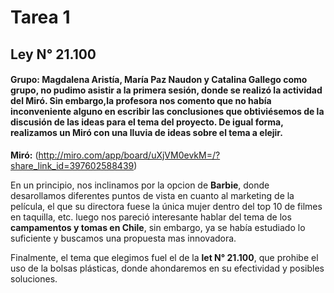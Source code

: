# Tarea 1
## Ley N° 21.100
#### Grupo: Magdalena Aristía, María Paz Naudon y Catalina Gallego como grupo, no pudimo asistir a la primera sesión, donde se realizó la actividad del Miró. Sin embargo,la profesora nos comento que no había inconveniente alguno en escribir las conclusiones que obtiviésemos de la discusión de las ideas para el tema del proyecto. De igual forma, realizamos un Miró con una lluvia de ideas sobre el tema a elejir.

 **Miró:** (http://miro.com/app/board/uXjVM0evkM=/?share_link_id=397602588439) 
 
 En un principio, nos inclinamos por la opcion de **Barbie**, donde desarollamos diferentes puntos de vista en cuanto al marketing de la película, el que su directora fuese la única mujer dentro del top 10 de filmes en taquilla, etc. 
 luego nos pareció interesante hablar del tema de los **campamentos y tomas en Chile**, sin embargo, ya se había estudiado lo suficiente y buscamos una propuesta mas innovadora.
 
 Finalmente, el tema que elegimos fuel el de la **let N° 21.100**, que prohibe el uso de la bolsas plásticas, donde ahondaremos en su efectividad y posibles soluciones. 
